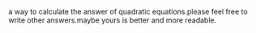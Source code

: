 a way to calculate the answer of quadratic equations.please feel free to write other answers.maybe yours is better and more readable.
